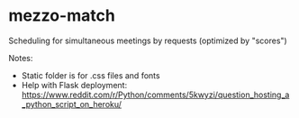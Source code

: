 # mezzo-match
Scheduling for simultaneous meetings by requests (optimized by "scores")

Notes:
* Static folder is for .css files and fonts
* Help with Flask deployment: https://www.reddit.com/r/Python/comments/5kwyzi/question_hosting_a_python_script_on_heroku/
